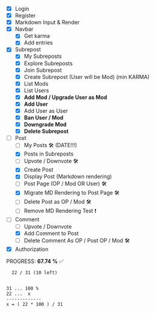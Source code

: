 - [x] Login
- [x] Register
- [x] Markdown Input & Render
- [x] Navbar
  - [x] Get karma
  - [x] Add entries
- [x] Subrepost
  - [x] My Subreposts
  - [x] Explore Subreposts
  - [x] Join Subrepost
  - [x] Create Subrepost (User will be Mod) (min KARMA)
  - [x] List Mods
  - [x] List Users
  - [x] **Add Mod / Upgrade User as Mod**
  - [x] **Add User**
  - [x] Add User as User
  - [x] **Ban User / Mod**
  - [x] **Downgrade Mod**
  - [x] **Delete Subrepost**
- [ ] Post
  - [ ] My Posts 🛠 (DATE!!!)
  - [x] Posts in Subreposts
  - [ ] Upvote / Downvote 🛠
  - [x] Create Post
  - [x] Display Post (Markdown rendering)
  - [ ] Post Page (OP / Mod OR User) 🛠
  - [x] Migrate MD Rendering to Post Page 🛠
  - [ ] Delete Post as OP / Mod 🛠
  - [ ] Remove MD Rendering Test ❗️
- [ ] Comment
  - [ ] Upvote / Downvote
  - [x] Add Comment to Post
  - [ ] Delete Comment As OP / Post OP / Mod 🛠
- [x] Authorization

PROGRESS: **67.74 %** ✅
```
  22 / 31 (10 left)
```

```

31 ... 100 %
22 ...  x
-------------
x = ( 22 * 100 ) / 31

```